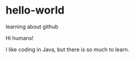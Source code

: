 # hello-world
learning about github

Hi humans!

I like coding in Java, but there is so much to learn. 
